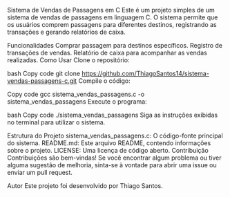 Sistema de Vendas de Passagens em C
Este é um projeto simples de um sistema de vendas de passagens em linguagem C. O sistema permite que os usuários comprem passagens para diferentes destinos, registrando as transações e gerando relatórios de caixa.

Funcionalidades
Comprar passagem para destinos específicos.
Registro de transações de vendas.
Relatório de caixa para acompanhar as vendas realizadas.
Como Usar
Clone o repositório:

bash
Copy code
git clone https://github.com/ThiagoSantos14/sistema-vendas-passagens-c.git
Compile o código:

Copy code
gcc sistema_vendas_passagens.c -o sistema_vendas_passagens
Execute o programa:

bash
Copy code
./sistema_vendas_passagens
Siga as instruções exibidas no terminal para utilizar o sistema.

Estrutura do Projeto
sistema_vendas_passagens.c: O código-fonte principal do sistema.
README.md: Este arquivo README, contendo informações sobre o projeto.
LICENSE: Uma licença de código aberto.
Contribuição
Contribuições são bem-vindas! Se você encontrar algum problema ou tiver alguma sugestão de melhoria, sinta-se à vontade para abrir uma issue ou enviar um pull request.

Autor
Este projeto foi desenvolvido por Thiago Santos.


